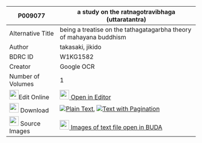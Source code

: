 |P009077|a study on the ratnagotravibhaga (uttaratantra) 
| --- | --- 
|Alternative Title |being a treatise on the tathagatagarbha theory of mahayana buddhism
|Author| takasaki, jikido
|BDRC ID | W1KG1582
|Creator | Google OCR
|Number of Volumes| 1
|<img width="25" src="https://img.icons8.com/color/25/000000/edit-property.png">Edit Online| [<img width="25" src="https://avatars.githubusercontent.com/u/45091458?s=200&v=4"> Open in Editor](http://editor.openpecha.org/P009077)
|<img width="25" src="https://img.icons8.com/fluent/48/000000/download-2.png"/>  Download | [![](https://img.icons8.com/color/20/000000/txt.png)Plain Text](https://github.com/Openpecha/P009077/releases/download/v2/a_study_on_the_ratnagotravibha_plain_P009077.zip), [![](https://img.icons8.com/color/20/000000/txt.png)Text with Pagination](https://github.com/Openpecha/P009077/releases/download/v2/a_study_on_the_ratnagotravibha_pages_P009077.zip)
|<img width="25" src="https://img.icons8.com/plasticine/100/000000/pictures-folder.png"/>  Source Images | [<img width="25" src="https://library.bdrc.io/icons/BUDA-small.svg"> Images of text file open in BUDA](https://library.bdrc.io/show/bdr:W1KG1582)